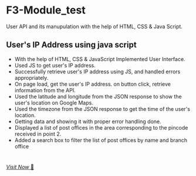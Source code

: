 # F3-Module_test
User API and its manupulation with the help of HTML, CSS & Java Script.
##  User's IP Address using java script
- With the help of HTML, CSS & JavaScript Implemented User Interface.
- Used JS to get user's IP address.
- Successfully retrieve user's IP address using JS, and handled errors appropriately.
- On page load, get the user's IP address. on button click, retrieve information from the API.
- Used the latitude and longitude from the JSON response to show the user's location on Google Maps.
- Used the timezone from the JSON response to get the time of the user's location.
- Getting data and showing it with proper error handling done.
- Displayed a list of post offices in the area corresponding to the pincode received in point 2.
- Added a search box to filter the list of post offices by name and branch office
#
<a href = "https://shubham2511github.github.io/F3-Module_test/">*Visit Now* 🚀</a>

